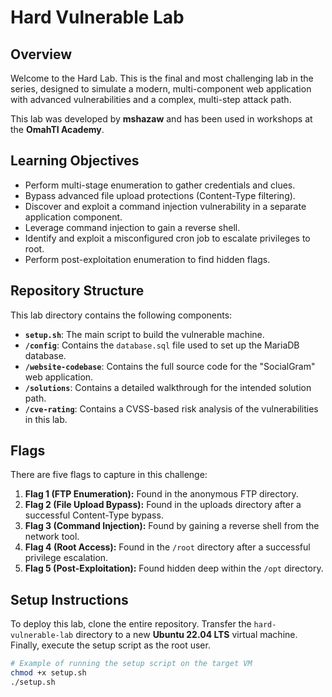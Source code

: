 # Hard Vulnerable Lab

## Overview

Welcome to the Hard Lab. This is the final and most challenging lab in the series, designed to simulate a modern, multi-component web application with advanced vulnerabilities and a complex, multi-step attack path.

This lab was developed by **mshazaw** and has been used in workshops at the **OmahTI Academy**.

## Learning Objectives

* Perform multi-stage enumeration to gather credentials and clues.
* Bypass advanced file upload protections (Content-Type filtering).
* Discover and exploit a command injection vulnerability in a separate application component.
* Leverage command injection to gain a reverse shell.
* Identify and exploit a misconfigured cron job to escalate privileges to root.
* Perform post-exploitation enumeration to find hidden flags.

## Repository Structure

This lab directory contains the following components:

* **`setup.sh`**: The main script to build the vulnerable machine.
* **`/config`**: Contains the `database.sql` file used to set up the MariaDB database.
* **`/website-codebase`**: Contains the full source code for the "SocialGram" web application.
* **`/solutions`**: Contains a detailed walkthrough for the intended solution path.
* **`/cve-rating`**: Contains a CVSS-based risk analysis of the vulnerabilities in this lab.

## Flags

There are five flags to capture in this challenge:

1.  **Flag 1 (FTP Enumeration):** Found in the anonymous FTP directory.
2.  **Flag 2 (File Upload Bypass):** Found in the uploads directory after a successful Content-Type bypass.
3.  **Flag 3 (Command Injection):** Found by gaining a reverse shell from the network tool.
4.  **Flag 4 (Root Access):** Found in the `/root` directory after a successful privilege escalation.
5.  **Flag 5 (Post-Exploitation):** Found hidden deep within the `/opt` directory.

## Setup Instructions

To deploy this lab, clone the entire repository. Transfer the `hard-vulnerable-lab` directory to a new **Ubuntu 22.04 LTS** virtual machine. Finally, execute the setup script as the root user.

```bash
# Example of running the setup script on the target VM
chmod +x setup.sh
./setup.sh

